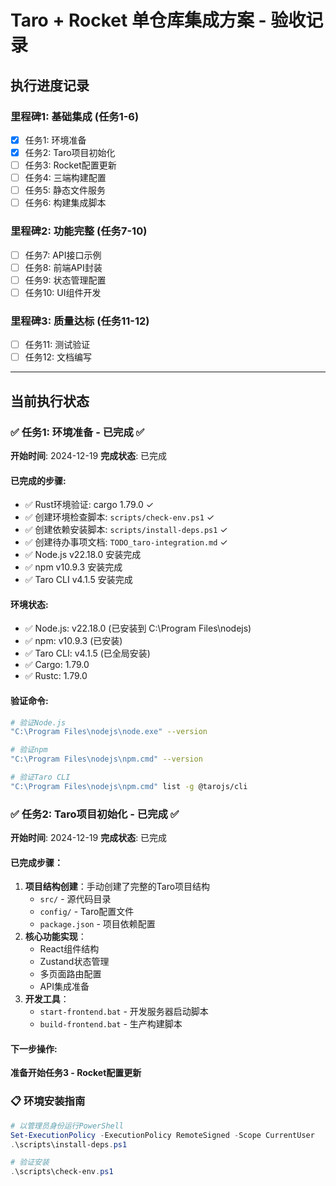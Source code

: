 # Taro + Rocket 单仓库集成方案 - 验收记录

## 执行进度记录

### 里程碑1: 基础集成 (任务1-6)
- [x] 任务1: 环境准备
- [x] 任务2: Taro项目初始化  
- [ ] 任务3: Rocket配置更新
- [ ] 任务4: 三端构建配置
- [ ] 任务5: 静态文件服务
- [ ] 任务6: 构建集成脚本

### 里程碑2: 功能完整 (任务7-10)
- [ ] 任务7: API接口示例
- [ ] 任务8: 前端API封装
- [ ] 任务9: 状态管理配置
- [ ] 任务10: UI组件开发

### 里程碑3: 质量达标 (任务11-12)
- [ ] 任务11: 测试验证
- [ ] 任务12: 文档编写

---

## 当前执行状态

### ✅ 任务1: 环境准备 - 已完成 ✅
**开始时间**: 2024-12-19
**完成状态**: 已完成

#### 已完成的步骤:
- ✅ Rust环境验证: cargo 1.79.0 ✓
- ✅ 创建环境检查脚本: `scripts/check-env.ps1` ✓
- ✅ 创建依赖安装脚本: `scripts/install-deps.ps1` ✓
- ✅ 创建待办事项文档: `TODO_taro-integration.md` ✓
- ✅ Node.js v22.18.0 安装完成
- ✅ npm v10.9.3 安装完成
- ✅ Taro CLI v4.1.5 安装完成

#### 环境状态:
- ✅ Node.js: v22.18.0 (已安装到 C:\Program Files\nodejs)
- ✅ npm: v10.9.3 (已安装)
- ✅ Taro CLI: v4.1.5 (已全局安装)
- ✅ Cargo: 1.79.0
- ✅ Rustc: 1.79.0

#### 验证命令:
```bash
# 验证Node.js
"C:\Program Files\nodejs\node.exe" --version

# 验证npm
"C:\Program Files\nodejs\npm.cmd" --version

# 验证Taro CLI
"C:\Program Files\nodejs\npm.cmd" list -g @tarojs/cli
```

### ✅ 任务2: Taro项目初始化 - 已完成 ✅
**开始时间**: 2024-12-19
**完成状态**: 已完成

#### 已完成步骤：
1. **项目结构创建**：手动创建了完整的Taro项目结构
   - `src/` - 源代码目录
   - `config/` - Taro配置文件
   - `package.json` - 项目依赖配置
2. **核心功能实现**：
   - React组件结构
   - Zustand状态管理
   - 多页面路由配置
   - API集成准备
3. **开发工具**：
   - `start-frontend.bat` - 开发服务器启动脚本
   - `build-frontend.bat` - 生产构建脚本

#### 下一步操作:
**准备开始任务3 - Rocket配置更新**

### 📋 环境安装指南
```powershell
# 以管理员身份运行PowerShell
Set-ExecutionPolicy -ExecutionPolicy RemoteSigned -Scope CurrentUser
.\scripts\install-deps.ps1

# 验证安装
.\scripts\check-env.ps1
```